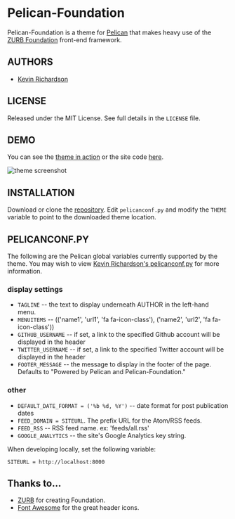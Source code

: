 # Pelican-Foundation
Pelican-Foundation is a theme for [Pelican](http://blog.getpelican.com/) that makes heavy use of the [ZURB Foundation](http://foundation.zurb.com/) front-end framework.

## AUTHORS
* [Kevin Richardson](https://github.com/kfr2)

## LICENSE
Released under the MIT License.  See full details in the `LICENSE` file.

## DEMO
You can see the [theme in action](http://magically.us/) or the site code [here](https://github.com/kfr2/kfr2.github.com/blob/source).

![theme screenshot](https://raw.github.com/kfr2/pelican-foundation/master/screenshot.png)

## INSTALLATION
Download or clone the [repository](https://github.com/kfr2/pelican-foundation). Edit `pelicanconf.py` and modify the `THEME` variable to point to the downloaded theme location.

## PELICANCONF.PY
The following are the Pelican global variables currently supported by the theme.  You may wish to view [Kevin Richardson's pelicanconf.py](https://github.com/kfr2/kfr2.github.com/blob/source/pelicanconf.py) for more information.

### display settings
* `TAGLINE` -- the text to display underneath AUTHOR in the left-hand menu.
* `MENUITEMS` -- (('name1', 'url1', 'fa fa-icon-class'), ('name2', 'url2', 'fa fa-icon-class'))
* `GITHUB_USERNAME` -- if set, a link to the specified Github account will be displayed in the header
* `TWITTER_USERNAME` -- if set, a link to the specified Twitter account will be displayed in the header
* `FOOTER_MESSAGE` -- the message to display in the footer of the page. Defaults to "Powered by Pelican and Pelican-Foundation."

### other
* `DEFAULT_DATE_FORMAT = ('%b %d, %Y')` -- date format for post publication dates
* `FEED_DOMAIN = SITEURL`.  The prefix URL for the Atom/RSS feeds.
* `FEED_RSS` -- RSS feed name.  ex: 'feeds/all.rss'
* `GOOGLE_ANALYTICS` -- the site's Google Analytics key string.

When developing locally, set the following variable:

`SITEURL = http://localhost:8000`

## Thanks to...
* [ZURB](http://zurb.com/) for creating Foundation.
* [Font Awesome](http://fortawesome.github.io/Font-Awesome/) for the great header icons.
